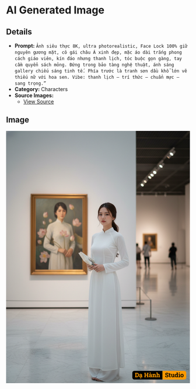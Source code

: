 # AI Generated Image

## Details
- **Prompt:** `Ảnh siêu thực 8K, ultra photorealistic, Face Lock 100% giữ nguyên gương mặt, cô gái châu Á xinh đẹp, mặc áo dài trắng phong cách giáo viên, kín đáo nhưng thanh lịch, tóc buộc gọn gàng, tay cầm quyển sách mỏng. Đứng trong bảo tàng nghệ thuật, ánh sáng gallery chiếu sáng tinh tế. Phía trước là tranh sơn dầu khổ lớn vẽ thiếu nữ với hoa sen. Vibe: thanh lịch – trí thức – chuẩn mực – sang trọng.”`
- **Category:** Characters
- **Source Images:**
  - [View Source](https://raw.githubusercontent.com/lenzcomvth/Somethings/main/Models/Female/Female3.jpg)

## Image
![AI Generated Image](./image-2025-10-19T07-08-09-733Z-qtb69.png)